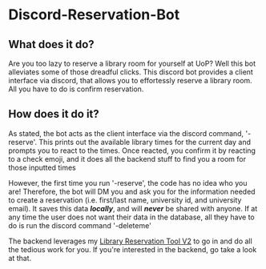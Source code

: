 # Discord-Reservation-Bot
## What does it do?
Are you too lazy to reserve a library room for yourself at UoP? Well this bot alleviates some of those dreadful clicks.
This discord bot provides a client interface via discord, that allows you to effortessly reserve a library room. All you have to do is confirm reservation. 

## How does it do it?
As stated, the bot acts as the client interface via the discord command, '-reserve'. This prints out the available library times for the current day and prompts you to react to the times. Once reacted, you confirm it by reacting to a check emoji, and it does all the backend stuff to find you a room for those inputted times

However, the first time you run '-reserve', the code has no idea who you are! Therefore, the bot will DM you and ask you for the information needed to create a reservation (i.e. first/last name, university id, and university email). It saves this data ***locally***, and will ***never*** be shared with anyone. If at any time the user does not want their data in the database, all they have to do is run the discord command '-deleteme'

The backend leverages my [Library Reservation Tool V2](https://github.com/RamonAra209/Library-Reservation-Tool-V2) to go in and do all the tedious work for you. If you're interested in the backend, go take a look at that.